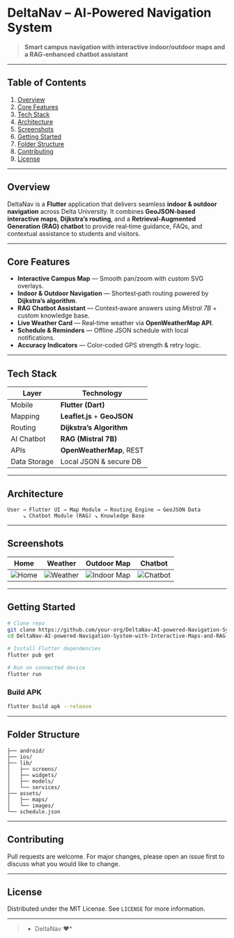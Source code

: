 # **DeltaNav – AI‑Powered Navigation System**

> **Smart campus navigation with interactive indoor/outdoor maps and a RAG‑enhanced chatbot assistant**

---

## **Table of Contents**

1. [Overview](#overview)
2. [Core Features](#core-features)
3. [Tech Stack](#tech-stack)
4. [Architecture](#architecture)
5. [Screenshots](#screenshots)
6. [Getting Started](#getting-started)
7. [Folder Structure](#folder-structure)
8. [Contributing](#contributing)
9. [License](#license)

---

## **Overview**

DeltaNav is a **Flutter** application that delivers seamless **indoor & outdoor navigation** across Delta University.
It combines **GeoJSON‑based interactive maps**, **Dijkstra’s routing**, and a **Retrieval‑Augmented Generation (RAG) chatbot** to provide real‑time guidance, FAQs, and contextual assistance to students and visitors.

---

## **Core Features**

* **Interactive Campus Map** — Smooth pan/zoom with custom SVG overlays.
* **Indoor & Outdoor Navigation** — Shortest‑path routing powered by **Dijkstra’s algorithm**.
* **RAG Chatbot Assistant** — Context‑aware answers using *Mistral 7B* + custom knowledge base.
* **Live Weather Card** — Real‑time weather via **OpenWeatherMap API**.
* **Schedule & Reminders** — Offline JSON schedule with local notifications.
* **Accuracy Indicators** — Color‑coded GPS strength & retry logic.

---

## **Tech Stack**

| Layer        | Technology                   |
| ------------ | ---------------------------- |
| Mobile       | **Flutter (Dart)**           |
| Mapping      | **Leaflet.js** + **GeoJSON** |
| Routing      | **Dijkstra’s Algorithm**     |
| AI Chatbot   | **RAG (Mistral 7B)**         |
| APIs         | **OpenWeatherMap**, REST     |
| Data Storage | Local JSON & secure DB       |

---

## **Architecture**

```
User → Flutter UI → Map Module → Routing Engine → GeoJSON Data
     ↘ Chatbot Module (RAG) ↘ Knowledge Base
```

---

## **Screenshots**

| Home                                                                                     | Weather                                                                                     | Outdoor Map                                                                                     | Chatbot                                                                                     |
| ---------------------------------------------------------------------------------------- | ------------------------------------------------------------------------------------------- | ---------------------------------------------------------------------------------------------- | ------------------------------------------------------------------------------------------- |
| ![Home](https://github.com/user-attachments/assets/2030aee2-f247-4d1b-8115-84475f3d0ffb) | ![Weather](https://github.com/user-attachments/assets/5e42a9fa-1fff-431d-9e44-40aad6ea5b68) | ![Indoor Map](https://github.com/user-attachments/assets/8903c2de-444d-41a6-a41b-2933038487fe) | ![Chatbot](https://github.com/user-attachments/assets/ec13cdf5-c622-48f7-9752-c84635b94b58) |

---

## **Getting Started**

```bash
# Clone repo
git clone https://github.com/your‑org/DeltaNav‑AI‑powered‑Navigation‑System‑with‑Interactive‑Maps‑and‑RAG‑Enhanced‑Chat‑Bot‑Assistant.git
cd DeltaNav‑AI‑powered‑Navigation‑System‑with‑Interactive‑Maps‑and‑RAG‑Enhanced‑Chat‑Bot‑Assistant

# Install Flutter dependencies
flutter pub get

# Run on connected device
flutter run
```

### Build APK

```bash
flutter build apk --release
```

---

## **Folder Structure**

```
├── android/
├── ios/
├── lib/
│   ├── screens/
│   ├── widgets/
│   ├── models/
│   └── services/
├── assets/
│   ├── maps/
│   └── images/
└── schedule.json
```

---

## **Contributing**

Pull requests are welcome. For major changes, please open an issue first to discuss what you would like to change.

---

## **License**

Distributed under the MIT License. See `LICENSE` for more information.

---

> * DeltaNav ❤️*
